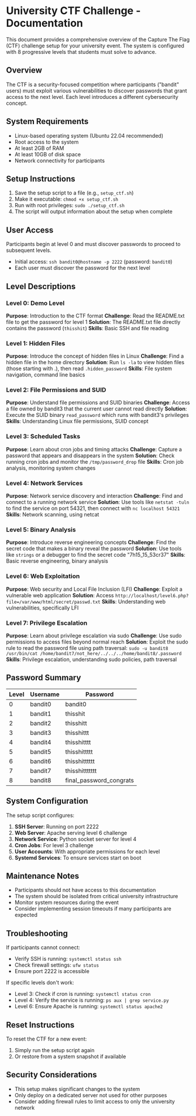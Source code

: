 # University CTF Challenge - Documentation

This document provides a comprehensive overview of the Capture The Flag (CTF) challenge setup for your university event. The system is configured with 8 progressive levels that students must solve to advance.

## Overview

The CTF is a security-focused competition where participants ("bandit" users) must exploit various vulnerabilities to discover passwords that grant access to the next level. Each level introduces a different cybersecurity concept.

## System Requirements

- Linux-based operating system (Ubuntu 22.04 recommended)
- Root access to the system
- At least 2GB of RAM
- At least 10GB of disk space
- Network connectivity for participants

## Setup Instructions

1. Save the setup script to a file (e.g., `setup_ctf.sh`)
2. Make it executable: `chmod +x setup_ctf.sh`
3. Run with root privileges: `sudo ./setup_ctf.sh`
4. The script will output information about the setup when complete

## User Access

Participants begin at level 0 and must discover passwords to proceed to subsequent levels.

- Initial access: `ssh bandit0@hostname -p 2222` (password: `bandit0`)
- Each user must discover the password for the next level

## Level Descriptions

### Level 0: Demo Level

**Purpose**: Introduction to the CTF format
**Challenge**: Read the README.txt file to get the password for level 1
**Solution**: The README.txt file directly contains the password (`thisshit`)
**Skills**: Basic SSH and file reading

### Level 1: Hidden Files

**Purpose**: Introduce the concept of hidden files in Linux
**Challenge**: Find a hidden file in the home directory
**Solution**: Run `ls -la` to view hidden files (those starting with .), then read `.hidden_password`
**Skills**: File system navigation, command line basics

### Level 2: File Permissions and SUID

**Purpose**: Understand file permissions and SUID binaries
**Challenge**: Access a file owned by bandit3 that the current user cannot read directly
**Solution**: Execute the SUID binary `read_password` which runs with bandit3's privileges
**Skills**: Understanding Linux file permissions, SUID concept

### Level 3: Scheduled Tasks

**Purpose**: Learn about cron jobs and timing attacks
**Challenge**: Capture a password that appears and disappears in the system
**Solution**: Check running cron jobs and monitor the `/tmp/password_drop` file
**Skills**: Cron job analysis, monitoring system changes

### Level 4: Network Services

**Purpose**: Network service discovery and interaction
**Challenge**: Find and connect to a running network service
**Solution**: Use tools like `netstat -tuln` to find the service on port 54321, then connect with `nc localhost 54321`
**Skills**: Network scanning, using netcat

### Level 5: Binary Analysis

**Purpose**: Introduce reverse engineering concepts
**Challenge**: Find the secret code that makes a binary reveal the password
**Solution**: Use tools like `strings` or a debugger to find the secret code "7h15_15_53cr37"
**Skills**: Basic reverse engineering, binary analysis

### Level 6: Web Exploitation

**Purpose**: Web security and Local File Inclusion (LFI)
**Challenge**: Exploit a vulnerable web application
**Solution**: Access `http://localhost/level6.php?file=/var/www/html/secret/passwd.txt`
**Skills**: Understanding web vulnerabilities, specifically LFI

### Level 7: Privilege Escalation

**Purpose**: Learn about privilege escalation via sudo
**Challenge**: Use sudo permissions to access files beyond normal reach
**Solution**: Exploit the sudo rule to read the password file using path traversal: `sudo -u bandit8 /usr/bin/cat /home/bandit7/not_here/../../../home/bandit8/.password`
**Skills**: Privilege escalation, understanding sudo policies, path traversal

## Password Summary

| Level | Username | Password                |
| ----- | -------- | ----------------------- |
| 0     | bandit0  | bandit0                 |
| 1     | bandit1  | thisshit                |
| 2     | bandit2  | thisshitt               |
| 3     | bandit3  | thisshittt              |
| 4     | bandit4  | thisshitttt             |
| 5     | bandit5  | thisshittttt            |
| 6     | bandit6  | thisshitttttt           |
| 7     | bandit7  | thisshittttttt          |
| 8     | bandit8  | final_password_congrats |

## System Configuration

The setup script configures:

1. **SSH Server**: Running on port 2222
2. **Web Server**: Apache serving level 6 challenge
3. **Network Service**: Python socket server for level 4
4. **Cron Jobs**: For level 3 challenge
5. **User Accounts**: With appropriate permissions for each level
6. **Systemd Services**: To ensure services start on boot

## Maintenance Notes

- Participants should not have access to this documentation
- The system should be isolated from critical university infrastructure
- Monitor system resources during the event
- Consider implementing session timeouts if many participants are expected

## Troubleshooting

If participants cannot connect:

- Verify SSH is running: `systemctl status ssh`
- Check firewall settings: `ufw status`
- Ensure port 2222 is accessible

If specific levels don't work:

- Level 3: Check if cron is running: `systemctl status cron`
- Level 4: Verify the service is running: `ps aux | grep service.py`
- Level 6: Ensure Apache is running: `systemctl status apache2`

## Reset Instructions

To reset the CTF for a new event:

1. Simply run the setup script again
2. Or restore from a system snapshot if available

## Security Considerations

- This setup makes significant changes to the system
- Only deploy on a dedicated server not used for other purposes
- Consider adding firewall rules to limit access to only the university network
